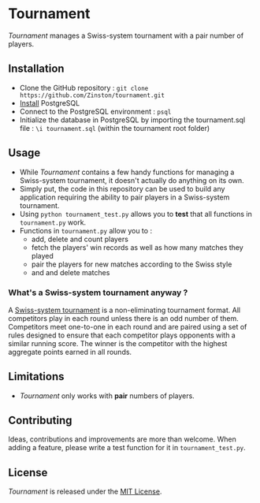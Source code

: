 # Tournament
_Tournament_ manages a Swiss-system tournament with a pair number of players.

## Installation
* Clone the GitHub repository : `git clone https://github.com/Zinston/tournament.git`
* [Install](https://wiki.postgresql.org/wiki/Detailed_installation_guides) PostgreSQL
* Connect to the PostgreSQL environment : `psql`
* Initialize the database in PostgreSQL by importing the tournament.sql file : `\i tournament.sql` (within the tournament root folder)

## Usage
* While _Tournament_ contains a few handy functions for managing a Swiss-system tournament, it doesn't actually do anything on its own.
* Simply put, the code in this repository can be used to build any application requiring the ability to pair players in a Swiss-system tournament.
* Using `python tournament_test.py` allows you to **test** that all functions in `tournament.py` work.
* Functions in `tournament.py` allow you to :
  * add, delete and count players
  * fetch the players' win records as well as how many matches they played
  * pair the players for new matches according to the Swiss style
  * and and delete matches

### What's a Swiss-system tournament anyway ?
A [Swiss-system tournament](https://en.wikipedia.org/wiki/Swiss-system_tournament) is a non-eliminating tournament format. All competitors play in each round unless there is an odd number of them. Competitors meet one-to-one in each round and are paired using a set of rules designed to ensure that each competitor plays opponents with a similar running score. The winner is the competitor with the highest aggregate points earned in all rounds.

## Limitations
* _Tournament_ only works with **pair** numbers of players.

## Contributing
Ideas, contributions and improvements are more than welcome. When adding a feature, please write a test function for it in `tournament_test.py`.

## License
_Tournament_ is released under the [MIT License](tournament/LICENSE.txt).
